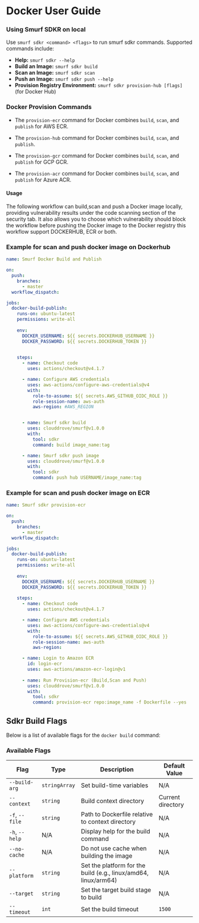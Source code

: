 # Docker User Guide

### Using Smurf SDKR on local

Use `smurf sdkr <command> <flags>` to run smurf sdkr commands. Supported commands include:

- **Help:** `smurf sdkr --help`
- **Build an Image:** `smurf sdkr build`
- **Scan an Image:** `smurf sdkr scan`
- **Push an Image:** `smurf sdkr push --help`
- **Provision Registry Environment:** `smurf sdkr provision-hub [flags] `(for Docker Hub)

### Docker Provision Commands

- The `provision-ecr` command for Docker combines `build`, `scan`, and `publish` for AWS ECR.  

- The `provision-hub` command for Docker combines `build`, `scan`, and `publish`.  

- The `provision-gcr` command for Docker combines `build`, `scan`, and `publish` for GCP GCR.  

- The `provision-acr` command for Docker combines `build`, `scan`, and `publish` for Azure ACR.  


#### Usage
The following workflow can build,scan and push a Docker image locally, providing vulnerability results under the code scanning section of the security tab. It also allows you to choose which vulnerability should block the workflow before pushing the Docker image to the Docker registry this workflow support DOCKERHUB, ECR or both.

### Example for scan and push docker image on Dockerhub

```yaml
name: Smurf Docker Build and Publish

on:
  push:
    branches:
      - master
  workflow_dispatch:

jobs:
  docker-build-publish:
    runs-on: ubuntu-latest
    permissions: write-all
    
    env:
      DOCKER_USERNAME: ${{ secrets.DOCKERHUB_USERNAME }}
      DOCKER_PASSWORD: ${{ secrets.DOCKERHUB_TOKEN }}
    

    steps:
      - name: Checkout code
        uses: actions/checkout@v4.1.7

      - name: Configure AWS credentials
        uses: aws-actions/configure-aws-credentials@v4
        with:
          role-to-assume: ${{ secrets.AWS_GITHUB_OIDC_ROLE }}
          role-session-name: aws-auth
          aws-region: #AWS_REGION


      - name: Smurf sdkr build
        uses: clouddrove/smurf@v1.0.0
        with:
          tool: sdkr
          command: build image_name:tag

      - name: Smurf sdkr push image
        uses: clouddrove/smurf@v1.0.0
        with: 
          tool: sdkr
          command: push hub USERNAME/image_name:tag
```

### Example for scan and push docker image on ECR

```yaml
name: Smurf sdkr provision-ecr

on:
  push:
    branches:
      - master
  workflow_dispatch:

jobs:
  docker-build-publish:
    runs-on: ubuntu-latest
    permissions: write-all
    
    env:
      DOCKER_USERNAME: ${{ secrets.DOCKERHUB_USERNAME }}
      DOCKER_PASSWORD: ${{ secrets.DOCKERHUB_TOKEN }}
     
    steps:
      - name: Checkout code
        uses: actions/checkout@v4.1.7

      - name: Configure AWS credentials
        uses: aws-actions/configure-aws-credentials@v4
        with:
          role-to-assume: ${{ secrets.AWS_GITHUB_OIDC_ROLE }}
          role-session-name: aws-auth
          aws-region: 

      - name: Login to Amazon ECR
        id: login-ecr
        uses: aws-actions/amazon-ecr-login@v1
 
      - name: Run Provision-ecr (Build,Scan and Push)
        uses: clouddrove/smurf@v1.0.0
        with:
          tool: sdkr
          command: provision-ecr repo:image_name -f Dockerfile --yes
```

## Sdkr Build Flags

Below is a list of available flags for the `docker build` command:

### Available Flags

| Flag                      | Type          | Description                                          | Default Value            |
|---------------------------|--------------|------------------------------------------------------|--------------------------|
| `--build-arg`            | `stringArray` | Set build-time variables                            | N/A                      |
| `--context`              | `string`      | Build context directory                            | Current directory        |
| `-f`, `--file`           | `string`      | Path to Dockerfile relative to context directory   | N/A                      |
| `-h`, `--help`           | N/A           | Display help for the build command                 | N/A                      |
| `--no-cache`             | N/A           | Do not use cache when building the image           | N/A                      |
| `--platform`             | `string`      | Set the platform for the build (e.g., linux/amd64, linux/arm64) | N/A |
| `--target`               | `string`      | Set the target build stage to build                | N/A                      |
| `--timeout`              | `int`         | Set the build timeout                              | `1500`                   |


